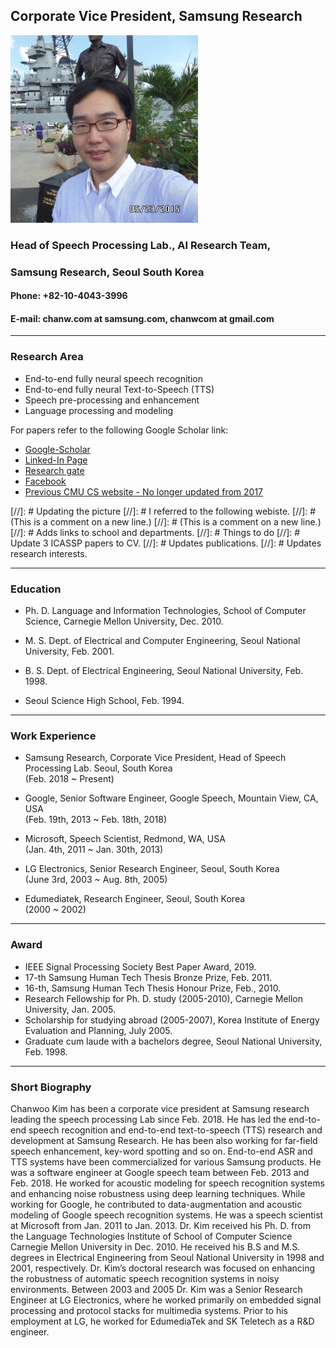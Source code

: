 ## Corporate Vice President, Samsung Research
<img src="./figures/chanwoo_kim_fb.jpg" width="300"/>

### Head of Speech Processing Lab., AI Research Team,
### Samsung Research, Seoul South Korea

#### Phone: +82-10-4043-3996
#### E-mail: chanw.com at samsung.com, chanwcom at gmail.com

----------------------------------------------------------------------

### Research Area
 - End-to-end fully neural speech recognition
 - End-to-end fully neural Text-to-Speech (TTS)
 - Speech pre-processing and enhancement
 - Language processing and modeling


For papers refer to the following Google Scholar link:
 - [Google-Scholar](https://scholar.google.com/citations?user=pJoZXxYAAAAJ&hl=en&oi=ao)
 - [Linked-In Page](https://www.linkedin.com/in/chanwoo-kim-2628a622/)
 - [Research gate](https://www.researchgate.net/profile/Chanwoo-Kim-4)
 - [Facebook](https://www.facebook.com/chanwcom)
 - [Previous CMU CS website - No longer updated from 2017](http://www.cs.cmu.edu/~chanwook/)


[//]: # Updating the picture
[//]: # I referred to the following webiste.
[//]: # (This is a comment on a new line.)
[//]: # (This is a comment on a new line.)
[//]: # Adds links to school and departments.
[//]: # Things to do
[//]: # Update 3 ICASSP papers to CV.
[//]: # Updates publications.
[//]: # Updates research interests.

----------------------------------------------------------------------

### Education

 - Ph. D. Language and Information Technologies, School of Computer Science, Carnegie Mellon University, Dec. 2010.

 - M. S. Dept. of Electrical and Computer Engineering, Seoul National University, Feb. 2001.

 - B. S. Dept. of Electrical Engineering, Seoul National University, Feb. 1998.

 - Seoul Science High School, Feb. 1994.

----------------------------------------------------------------------

### Work Experience

 - Samsung Research, Corporate Vice President, Head of Speech Processing Lab.  Seoul, South Korea\
   (Feb. 2018 ~ Present)

 - Google, Senior Software Engineer, Google Speech, Mountain View, CA, USA\
   (Feb. 19th, 2013 ~ Feb. 18th, 2018)
 
 - Microsoft, Speech Scientist, Redmond, WA, USA\
   (Jan. 4th, 2011 ~ Jan. 30th, 2013)

 - LG Electronics, Senior Research Engineer, Seoul, South Korea\
   (June 3rd, 2003 ~ Aug. 8th, 2005)

 - Edumediatek, Research Engineer, Seoul, South Korea\
   (2000 ~ 2002)

----------------------------------------------------------------------


### Award
  - IEEE Signal Processing Society Best Paper Award, 2019.
  - 17-th Samsung Human Tech Thesis Bronze Prize, Feb. 2011.
  - 16-th, Samsung Human Tech Thesis Honour Prize, Feb., 2010.
  - Research Fellowship for Ph. D. study (2005-2010), Carnegie Mellon
    University, Jan. 2005.
  - Scholarship for studying abroad (2005-2007), Korea Institute of Energy Evaluation and
    Planning, July 2005.
  - Graduate cum laude with a bachelors degree, Seoul National University, Feb.
    1998.

----------------------------------------------------------------------

### Short Biography


Chanwoo Kim has been a corporate vice president at Samsung research leading the speech processing Lab since Feb. 2018. He has led the end-to-end speech recognition and end-to-end text-to-speech (TTS) research and development at Samsung Research. He has been also working for far-field speech enhancement, key-word spotting and so on. End-to-end ASR and TTS systems have been commercialized for various Samsung products. He was a software engineer at Google speech team between Feb. 2013 and Feb. 2018. He worked for acoustic modeling for speech recognition systems and enhancing noise robustness using deep learning techniques. While working for Google, he contributed to data-augmentation and acoustic modeling of Google speech recognition systems. He was a speech scientist at Microsoft from Jan. 2011 to Jan. 2013. Dr. Kim received his Ph. D. from the Language Technologies Institute of School of Computer Science Carnegie Mellon University in Dec. 2010. He received his B.S and M.S. degrees in Electrical Engineering from Seoul National University in 1998 and 2001, respectively. Dr. Kim’s doctoral research was focused on enhancing the robustness of automatic speech recognition systems in noisy environments. Between 2003 and 2005 Dr. Kim was a Senior Research Engineer at LG Electronics, where he worked primarily on embedded signal processing and protocol stacks for multimedia systems. Prior to his employment at LG, he worked for EdumediaTek and SK Teletech as a R&D engineer. 
